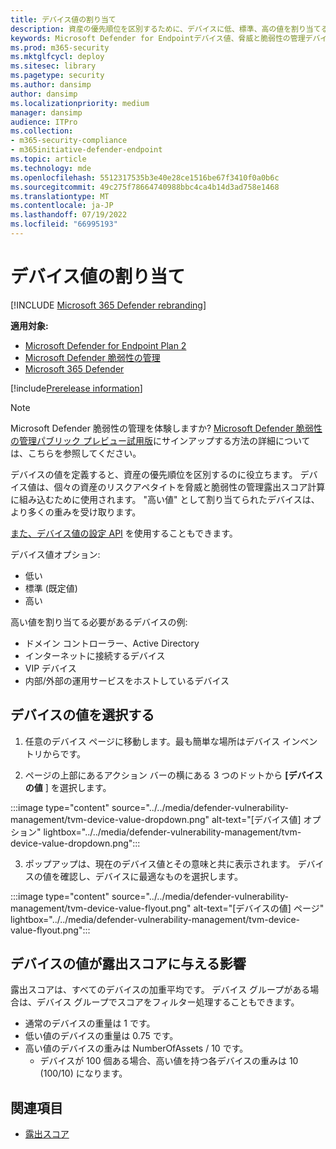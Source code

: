```yaml
---
title: デバイス値の割り当て
description: 資産の優先順位を区別するために、デバイスに低、標準、高の値を割り当てる方法について説明します。
keywords: Microsoft Defender for Endpointデバイス値、脅威と脆弱性の管理デバイス値、高い値のデバイス、デバイス値の露出スコア
ms.prod: m365-security
ms.mktglfcycl: deploy
ms.sitesec: library
ms.pagetype: security
ms.author: dansimp
author: dansimp
ms.localizationpriority: medium
manager: dansimp
audience: ITPro
ms.collection:
- m365-security-compliance
- m365initiative-defender-endpoint
ms.topic: article
ms.technology: mde
ms.openlocfilehash: 5512317535b3e40e28ce1516be67f3410f0a0b6c
ms.sourcegitcommit: 49c275f78664740988bbc4ca4b14d3ad758e1468
ms.translationtype: MT
ms.contentlocale: ja-JP
ms.lasthandoff: 07/19/2022
ms.locfileid: "66995193"
---
```

# <a name="assign-device-value"></a>デバイス値の割り当て

[!INCLUDE [Microsoft 365 Defender rebranding](../../includes/microsoft-defender.md)]

**適用対象:**

- [Microsoft Defender for Endpoint Plan 2](https://go.microsoft.com/fwlink/?linkid=2154037)
- [Microsoft Defender 脆弱性の管理](index.yml)
- [Microsoft 365 Defender](https://go.microsoft.com/fwlink/?linkid=2118804)

[!include[Prerelease information](../../includes/prerelease.md)]

>[!Note]
> Microsoft Defender 脆弱性の管理を体験しますか? [Microsoft Defender 脆弱性の管理パブリック プレビュー試用版](../defender-vulnerability-management/get-defender-vulnerability-management.md)にサインアップする方法の詳細については、こちらを参照してください。

デバイスの値を定義すると、資産の優先順位を区別するのに役立ちます。 デバイス値は、個々の資産のリスクアペタイトを脅威と脆弱性の管理露出スコア計算に組み込むために使用されます。 "高い値" として割り当てられたデバイスは、より多くの重みを受け取ります。

[また、デバイス値の設定 API](../defender-endpoint/set-device-value.md) を使用することもできます。

デバイス値オプション:

- 低い
- 標準 (既定値)
- 高い

高い値を割り当てる必要があるデバイスの例:

- ドメイン コントローラー、Active Directory
- インターネットに接続するデバイス
- VIP デバイス
- 内部/外部の運用サービスをホストしているデバイス

## <a name="choose-device-value"></a>デバイスの値を選択する

1. 任意のデバイス ページに移動します。最も簡単な場所はデバイス インベントリからです。

2. ページの上部にあるアクション バーの横にある 3 つのドットから **[デバイスの値** ] を選択します。

:::image type="content" source="../../media/defender-vulnerability-management/tvm-device-value-dropdown.png" alt-text="[デバイス値] オプション" lightbox="../../media/defender-vulnerability-management/tvm-device-value-dropdown.png":::

3. ポップアップは、現在のデバイス値とその意味と共に表示されます。 デバイスの値を確認し、デバイスに最適なものを選択します。

:::image type="content" source="../../media/defender-vulnerability-management/tvm-device-value-flyout.png" alt-text="[デバイスの値] ページ" lightbox="../../media/defender-vulnerability-management/tvm-device-value-flyout.png":::

## <a name="how-device-value-impacts-your-exposure-score"></a>デバイスの値が露出スコアに与える影響

露出スコアは、すべてのデバイスの加重平均です。 デバイス グループがある場合は、デバイス グループでスコアをフィルター処理することもできます。

- 通常のデバイスの重量は 1 です。
- 低い値のデバイスの重量は 0.75 です。
- 高い値のデバイスの重みは NumberOfAssets / 10 です。
    - デバイスが 100 個ある場合、高い値を持つ各デバイスの重みは 10 (100/10) になります。

## <a name="related-topics"></a>関連項目

- [露出スコア](tvm-exposure-score.md)